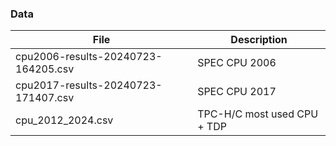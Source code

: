 ### Data

|File|Description|
|----|-----------|
|cpu2006-results-20240723-164205.csv|SPEC CPU 2006|
|cpu2017-results-20240723-171407.csv|SPEC CPU 2017|
|cpu_2012_2024.csv|TPC-H/C most used CPU + TDP|

